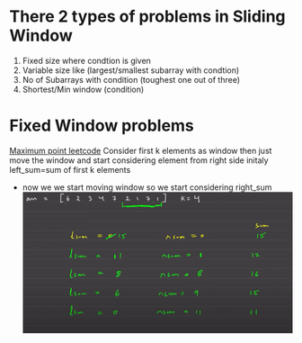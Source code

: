 # There 2 types of problems in Sliding Window

1. Fixed size where condtion is given
2. Variable size like (largest/smallest subarray with condtion)
3. No of Subarrays with condition (toughest one out of three)
4. Shortest/Min window (condition)

# Fixed Window problems

[Maximum point leetcode](https://leetcode.com/problems/maximum-points-you-can-obtain-from-cards/) Consider first k elements as window then just move the window and start considering element from right side
initaly left_sum=sum of first k elements
- now we we start moving window so we start considering right_sum
![alt text]({64B52AE1-A453-4F64-8F5B-FA8EAA108D13}.png)
